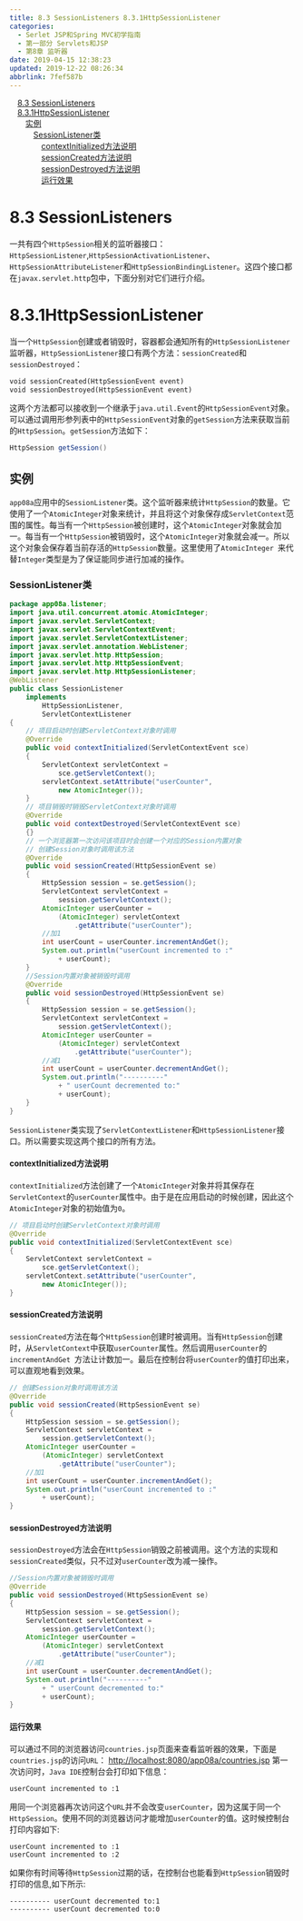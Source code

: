 ```yaml
---
title: 8.3 SessionListeners 8.3.1HttpSessionListener
categories: 
  - Serlet JSP和Spring MVC初学指南
  - 第一部分 Servlets和JSP
  - 第8章 监听器
date: 2019-04-15 12:38:23
updated: 2019-12-22 08:26:34
abbrlink: 7fef587b
---
```

<div id='my_toc'><a href="/JavaReadingNotes/7fef587b/#8-3-SessionListeners" class="header_1">8.3 SessionListeners</a><br><a href="/JavaReadingNotes/7fef587b/#8-3-1HttpSessionListener" class="header_1">8.3.1HttpSessionListener</a><br><a href="/JavaReadingNotes/7fef587b/#实例" class="header_2">实例</a><br><a href="/JavaReadingNotes/7fef587b/#SessionListener类" class="header_3">SessionListener类</a><br><a href="/JavaReadingNotes/7fef587b/#contextInitialized方法说明" class="header_4">contextInitialized方法说明</a><br><a href="/JavaReadingNotes/7fef587b/#sessionCreated方法说明" class="header_4">sessionCreated方法说明</a><br><a href="/JavaReadingNotes/7fef587b/#sessionDestroyed方法说明" class="header_4">sessionDestroyed方法说明</a><br><a href="/JavaReadingNotes/7fef587b/#运行效果" class="header_4">运行效果</a><br></div>
<style>.header_1{margin-left: 1em;}.header_2{margin-left: 2em;}.header_3{margin-left: 3em;}.header_4{margin-left: 4em;}.header_5{margin-left: 5em;}.header_6{margin-left: 6em;}</style>
<!--more-->
<script>if (navigator.platform.search('arm')==-1){document.getElementById('my_toc').style.display = 'none';}var e,p = document.getElementsByTagName('p');while (p.length>0) {e = p[0];e.parentElement.removeChild(e);}</script>

<!--end-->
# 8.3 SessionListeners #
一共有四个`HttpSession`相关的监听器接口：`HttpSessionListener`,`HttpSessionActivationListener`、`HttpSessionAttributeListener`和`HttpSessionBindingListener`。这四个接口都在`javax.servlet.http`包中，下面分别对它们进行介绍。
# 8.3.1HttpSessionListener #
当一个`HttpSession`创建或者销毁时，容器都会通知所有的`HttpSessionListener`监听器，`HttpSessionListener`接口有两个方法：`sessionCreated`和`sessionDestroyed`：
```jsp
void sessionCreated(HttpSessionEvent event)
void sessionDestroyed(HttpSessionEvent event)
```
这两个方法都可以接收到一个继承于`java.util.Event`的`HttpSessionEvent`对象。可以通过调用形参列表中的`HttpSessionEvent`对象的`getSession`方法来获取当前的`HttpSession`。`getSession`方法如下：
```java
HttpSession getSession()
```
## 实例 ##
`app08a`应用中的`SessionListener`类。这个监听器来统计`HttpSession`的数量。它使用了一个`AtomicInteger`对象来统计，并且将这个对象保存成`ServletContext`范围的属性。每当有一个`HttpSession`被创建时，这个`AtomicInteger`对象就会加一。每当有一个`HttpSession`被销毁时，这个`AtomicInteger`对象就会减一。所以这个对象会保存着当前存活的`HttpSession`数量。这里使用了`AtomicInteger `来代替`Integer`类型是为了保证能同步进行加减的操作。
### SessionListener类 ###
```java
package app08a.listener;
import java.util.concurrent.atomic.AtomicInteger;
import javax.servlet.ServletContext;
import javax.servlet.ServletContextEvent;
import javax.servlet.ServletContextListener;
import javax.servlet.annotation.WebListener;
import javax.servlet.http.HttpSession;
import javax.servlet.http.HttpSessionEvent;
import javax.servlet.http.HttpSessionListener;
@WebListener
public class SessionListener
    implements
        HttpSessionListener,
        ServletContextListener
{
    // 项目启动时创建ServletContext对象时调用
    @Override
    public void contextInitialized(ServletContextEvent sce)
    {
        ServletContext servletContext = 
            sce.getServletContext();
        servletContext.setAttribute("userCounter",
            new AtomicInteger());
    }
    // 项目销毁时销毁ServletContext对象时调用
    @Override
    public void contextDestroyed(ServletContextEvent sce)
    {}
    // 一个浏览器第一次访问该项目时会创建一个对应的Session内置对象
    // 创建Session对象时调用该方法
    @Override
    public void sessionCreated(HttpSessionEvent se)
    {
        HttpSession session = se.getSession();
        ServletContext servletContext =
            session.getServletContext();
        AtomicInteger userCounter = 
            (AtomicInteger) servletContext
                .getAttribute("userCounter");
        //加1
        int userCount = userCounter.incrementAndGet();
        System.out.println("userCount incremented to :"
            + userCount);
    }
    //Session内置对象被销毁时调用
    @Override
    public void sessionDestroyed(HttpSessionEvent se)
    {
        HttpSession session = se.getSession();
        ServletContext servletContext = 
            session.getServletContext();
        AtomicInteger userCounter =
            (AtomicInteger) servletContext
                .getAttribute("userCounter");
        //减1
        int userCount = userCounter.decrementAndGet();
        System.out.println("----------"
            + " userCount decremented to:"
            + userCount);
    }
}
```
`SessionListener`类实现了`ServletContextListener`和`HttpSessionListener`接口。所以需要实现这两个接口的所有方法。
#### contextInitialized方法说明 ####
`contextInitialized`方法创建了一个`AtomicInteger`对象并将其保存在`ServletContext`的`userCounter`属性中。由于是在应用启动的时候创建，因此这个`AtomicInteger`对象的初始值为`0`。
```java
// 项目启动时创建ServletContext对象时调用
@Override
public void contextInitialized(ServletContextEvent sce)
{
    ServletContext servletContext = 
        sce.getServletContext();
    servletContext.setAttribute("userCounter",
        new AtomicInteger());
}
```
#### sessionCreated方法说明 ####
`sessionCreated`方法在每个`HttpSession`创建时被调用。当有`HttpSession`创建时，从`ServletContext`中获取`userCounter`属性。然后调用`userCounter`的`incrementAndGet `方法让计数加一。最后在控制台将`userCounter`的值打印出来，可以直观地看到效果。
```java
// 创建Session对象时调用该方法
@Override
public void sessionCreated(HttpSessionEvent se)
{
    HttpSession session = se.getSession();
    ServletContext servletContext =
        session.getServletContext();
    AtomicInteger userCounter = 
        (AtomicInteger) servletContext
            .getAttribute("userCounter");
    //加1
    int userCount = userCounter.incrementAndGet();
    System.out.println("userCount incremented to :"
        + userCount);
}
```
#### sessionDestroyed方法说明 ####
`sessionDestroyed`方法会在`HttpSession`销毁之前被调用。这个方法的实现和`sessionCreated`类似，只不过对`userCounter`改为减一操作。
```java
//Session内置对象被销毁时调用
@Override
public void sessionDestroyed(HttpSessionEvent se)
{
    HttpSession session = se.getSession();
    ServletContext servletContext = 
        session.getServletContext();
    AtomicInteger userCounter =
        (AtomicInteger) servletContext
            .getAttribute("userCounter");
    //减1
    int userCount = userCounter.decrementAndGet();
    System.out.println("----------"
        + " userCount decremented to:"
        + userCount);
}
```
#### 运行效果 ####
可以通过不同的浏览器访问`countries.jsp`页面来查看监听器的效果，下面是`countries.jsp`的访问`URL`：
[http://localhost:8080/app08a/countries.jsp](http://localhost:8080/app08a/countries.jsp)
第一次访问时，`Java IDE`控制台会打印如下信息：
```
userCount incremented to :1
```
用同一个浏览器再次访问这个`URL`并不会改变`userCounter`，因为这属于同一个`HttpSession`。使用不同的浏览器访问才能增加`userCounter`的值。这时候控制台打印内容如下:
```
userCount incremented to :1
userCount incremented to :2
```
如果你有时间等待`HttpSession`过期的话，在控制台也能看到`HttpSession`销毁时打印的信息,如下所示:
```
---------- userCount decremented to:1
---------- userCount decremented to:0
```




